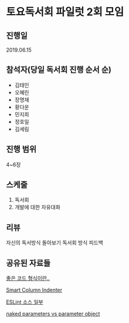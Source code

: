 # 토요독서회 파일럿 2회 모임

## 진행일

2019.06.15

## 참석자(당일 독서회 진행 순서 순)

- 김태인
- 오혜린
- 장명재
- 황다운
- 민지희
- 정호일
- 김세림

## 진행 범위

4~6장

## 스케줄

1. 독서회
1. 개발에 대한 자유대화

## 리뷰

자신의 독서방식 돌아보기
독서회 방식 피드백

## 공유된 자료들

[좋은 코드 형식이란..](https://dsmoon.tistory.com/entry/%EC%A2%8B%EC%9D%80-%EC%BD%94%EB%93%9C-%ED%98%95%EC%8B%9D%EC%9D%B4%EB%9E%80)

[Smart Column Indenter](https://marketplace.visualstudio.com/items?itemName=lmcarreiro.vscode-smart-column-indenter)

[ESLint 소스 일부](https://github.com/eslint/eslint/blob/master/lib/cli.js)

[naked parameters vs parameter object](https://stackoverflow.com/questions/36904955/passing-single-object-vs-passing-multiple-parameters/36905418#36905418)
